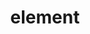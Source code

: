 ---
title: "<picture> element"
description: "This is the description of the `<picture>` element."
category: html
keywords: picture, responsive image
last_test_date: "2019-05-29"
test_url: "/tests/html-picture.html"
test_results_url: "https://app.emailonacid.com/app/acidtest/AQoLHTLaC6F6JcMrkx38M7oyiJlAlXeRnJgkK06bSJiBR/list"
stats: {
    apple-mail: {
        macos: {
            "10.3":"y"
        },
        ios: {
            "10.3":"y",
            "12.2":"y"
        }
    },
    gmail: {
        desktop-webmail: {
            "2019-05":"n #1"
        },
        ios: {
            "2019-05":"n #1"
        },
        android: {
            "2019-05":"n #1"
        },
        mobile-webmail: {
            "2020-02":"n #1"
        }
    },
    orange: {
        desktop-webmail: {
            "2019-05":"y"
        },
        ios: {
            "2019-05":"y"
        },
        android: {
            "2019-05":"y"
        }
    },
    outlook: {
        windows: {
            "2003":"n",
            "2007":"n",
            "2010":"n",
            "2013":"n",
            "2016":"n",
            "2019":"n"
        },
        windows-10-mail: {
            "2020-01":"n"
        },
        macos: {
            "2011":"y",
            "2016":"y"
        },
        outlook-com: {
            "2019-05":"n"
        },
        ios: {
            "2019-05":"n"
        },
        android: {
            "2019-05":"n"
        }
    },
    samsung-email: {
        android: {
            "6.0":"y"
        }
    },
    sfr: {
        desktop-webmail: {
            "2019-05":"y"
        },
        ios: {
            "2019-05":"y"
        },
        android: {
            "2019-05":"y"
        }
    },
    thunderbird: {
        macos: {
            "60.3":"y"
        }
    },
    aol: {
        desktop-webmail: {
            "2020-01":"n"
        },
        ios: {
            "2020-01":"n"
        },
        android: {
            "2020-01":"n"
        }
    },
    yahoo: {
        desktop-webmail: {
            "2019-05":"n"
        },
        ios: {
            "2019-05":"n"
        },
        android: {
            "2019-05":"n"
        }
    },
    protonmail: {
        desktop-webmail: {
            "2020-03":"n"
        },
        ios: {
            "2020-03":"n"
        },
        android: {
            "2020-03":"n"
        }
    },
    hey: {
        desktop-webmail: {
            "2020-06":"n"
        }
    }
}
notes: ""
notes_by_num: {
    "1": "`<picture>` and `<source>` tags are replaced by `<u></u>` tags."
}
---